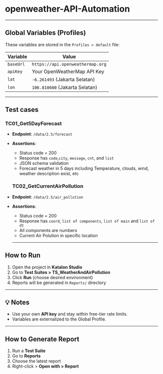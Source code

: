 # openweather-API-Automation

---

## Global Variables (Profiles)
These variables are stored in the `Profiles > default` file:

| Variable     | Value               |
|--------------|---------------------|
| `baseUrl`     | `https://api.openweathermap.org` |
| `apiKey`     | Your OpenWeatherMap API Key |
| `lat`        | `-6.261493` (Jakarta Selatan) |
| `lon`        | `106.810600` (Jakarta Selatan) |

---

## Test cases

###  TC01_Get5DayForecast
- **Endpoint**: `/data/2.5/forecast`
- **Assertions**:
  - Status code = 200
  - Response has `code`,`city`, `message`, `cnt`, and `list`
  - JSON schema validation
  - Forecast weather in 5 days including Temperature, clouds, wind, weather description exist, etc
  
  ###  TC02_GetCurrentAirPollution
- **Endpoint**: `/data/2.5/air_pollution`
- **Assertions**:
  - Status code = 200
  - Response has `coord`, `list of components`, `list of main` and `list of dt`
  - All components are numbers
  - Current Air Polution in specific location
  
  ---

##  How to Run

1. Open the project in **Katalon Studio**
2. Go to **Test Suites > TS_WeatherAndAirPollution**
3. Click **Run** (choose desired environment)
4. Reports will be generated in `Reports/` directory

---

## 💡 Notes

- Use your own **API key** and stay within free-tier rate limits.
- Variables are externalized to the Global Profile.

---

## How to Generate Report

1. Run a **Test Suite**
2. Go to **Reports**
3. Choose the latest report
4. Right-click > **Open with > Report**
